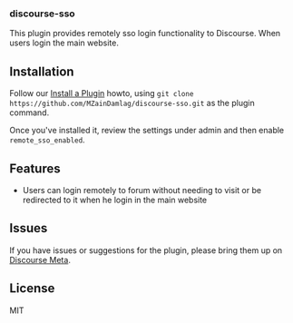 ### discourse-sso

This plugin provides remotely sso login functionality to Discourse. When users login
the main website.

## Installation

Follow our [Install a Plugin](https://meta.discourse.org/t/install-a-plugin/19157) howto, using
`git clone https://github.com/MZainDamlag/discourse-sso.git` as the plugin command.

Once you've installed it, review the settings under admin and then enable
`remote_sso_enabled`.

## Features

- Users can login remotely to forum without needing to visit or be redirected to it when he login in the main website

## Issues

If you have issues or suggestions for the plugin, please bring them up on [Discourse Meta](https://meta.discourse.org).

## License

MIT
